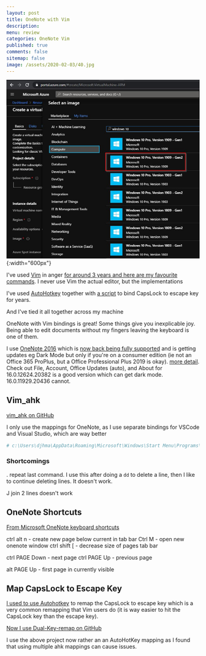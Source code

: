 ```yaml
---
layout: post
title: OneNote with Vim 
description: 
menu: review
categories: OneNote Vim 
published: true 
comments: false     
sitemap: false
image: /assets/2020-02-03/40.jpg
---
```


![alt text](/assets/2020-02-03/41.jpg "Choosing an image"){:width="600px"}

I've used [Vim](https://www.vim.org/) in anger [for around 3 years and here are my favourite commands](/2018/02/21/VIM). I never use Vim the actual editor, but the implementations

I've used [AutoHotkey](https://www.autohotkey.com/) together with [a script](/2018/04/10/Autohotkey) to bind CapsLock to escape key for years.


And I've tied it all together across my machine


OneNote with Vim bindings is great! Some things give you inexplicable joy. Being able to edit documents without my fingers leaving the keyboard is one of them.

I use [OneNote 2016](https://www.onenote.com/download) which is [now back being fully supported](https://support.office.com/en-gb/article/frequently-asked-questions-about-onenote-6582c7ae-2ec6-408d-8b7a-3ed71a3c2103) and is getting updates eg Dark Mode but only if you're on a consumer edition (ie not an Office 365 ProPlus, but a Office Professional Plus 2019 is okay). [more detail](https://support.office.com/en-gb/article/turn-dark-mode-on-or-off-in-onenote-bb81fb88-968d-4c1a-818d-eec590deadef). Check out File, Account, Office Updates (auto), and About for 16.0.12624.20382 is a good version which can get dark mode. 16.0.11929.20436 cannot.

## Vim_ahk

[vim_ahk on GitHub](https://github.com/rcmdnk/vim_ahk) 

I only use the mappings for OneNote, as I use separate bindings for VSCode and Visual Studio, which are way better

```bash
# c:\Users\djhma\AppData\Roaming\Microsoft\Windows\Start Menu\Programs\Startup

```

### Shortcomings

. repeat last command. I use this after doing a `dd` to delete a line, then I like to continue deleting lines. It doesn't work.

J join 2 lines doesn't work

## OneNote Shortcuts

[From Microsoft OneNote keyboard shortcuts](
https://support.office.com/en-gb/article/keyboard-shortcuts-in-onenote-for-windows-44b8b3f4-c274-4bcc-a089-e80fdcc87950)

ctrl alt n - create new page below current in tab bar
Ctrl M - open new onenote window
ctrl shift [ - decrease size of pages tab bar

ctrl PAGE Down - next page
ctrl PAGE Up - previous page

alt PAGE Up - first page in currently visible

## Map CapsLock to Escape Key

[I used to use Autohotkey](/2018/04/10/Autohotkey) to remap the CapsLock to escape key  which is a very common remapping that Vim users do (it is way easier to hit the CapsLock key than the escape key).

[Now I use Dual-Key-remap on GitHub](https://github.com/ililim/dual-key-remap)

I use the above project now rather an an AutoHotKey mapping as I found that using multiple ahk mappings can cause issues.

